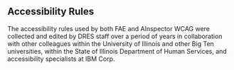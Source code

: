 ## Accessibility Rules

The accessibility rules used by both FAE and AInspector WCAG were collected and edited by DRES staff over a period of years in collaboration with other colleagues within the University of Illinois and other Big Ten universities, within the State of Illinois Department of Human Services, and accessibility specialists at IBM Corp.

